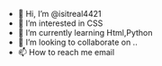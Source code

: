 - 👋 Hi, I’m @isitreal4421
- 👀 I’m interested in CSS
- 🌱 I’m currently learning Html,Python
- 💞️ I’m looking to collaborate on ..
- 📫 How to reach me email

<!---
isitreal4421/isitreal4421 is a ✨ special ✨ repository because its `README.md` (this file) appears on your GitHub profile.
You can click the Preview link to take a look at your changes.
--->
